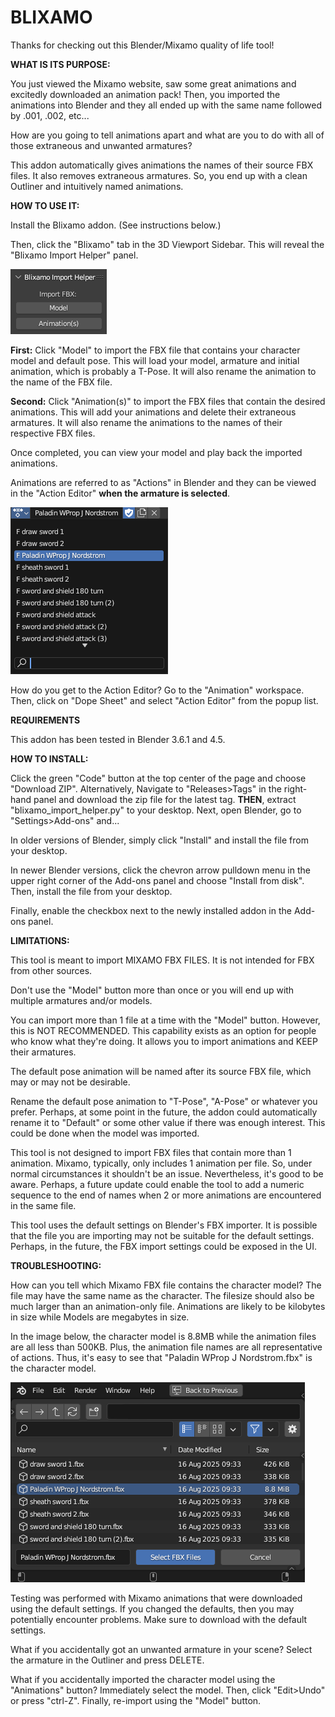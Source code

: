 # BLIXAMO

Thanks for checking out this Blender/Mixamo quality of life tool!

**WHAT IS ITS PURPOSE:**

You just viewed the Mixamo website, saw some great animations and excitedly downloaded an animation pack! Then, you imported the animations into Blender and they all ended up with the same name followed by .001, .002, etc...

How are you going to tell animations apart and what are you to do with all of those extraneous and unwanted armatures?

This addon automatically gives animations the names of their source FBX files. It also removes extraneous armatures. So, you end up with a clean Outliner and intuitively named animations.

**HOW TO USE IT:**

Install the Blixamo addon. (See instructions below.)

Then, click the "Blixamo" tab in the 3D Viewport Sidebar. This will reveal the "Blixamo Import Helper" panel.

<img src="./images/blixamo_panel.png">

**First:** Click "Model" to import the FBX file that contains your character model and default pose. This will load your model, armature and initial animation, which is probably a T-Pose. It will also rename the animation to the name of the FBX file.

**Second:** Click "Animation(s)" to import the FBX files that contain the desired animations. This will add your animations and delete their extraneous armatures. It will also rename the animations to the names of their respective FBX files.

Once completed, you can view your model and play back the imported animations.

Animations are referred to as "Actions" in Blender and they can be viewed in the "Action Editor" **when the armature is selected**.

<img src="./images/action_list.png">

How do you get to the Action Editor? Go to the "Animation" workspace. Then, click on "Dope Sheet" and select "Action Editor" from the popup list.

**REQUIREMENTS**

This addon has been tested in Blender 3.6.1 and 4.5.

**HOW TO INSTALL:**

Click the green "Code" button at the top center of the page and choose "Download ZIP". Alternatively, Navigate to "Releases>Tags" in the right-hand panel and download the zip file for the latest tag. **THEN**, extract "blixamo_import_helper.py" to your desktop. Next, open Blender, go to "Settings>Add-ons" and...

In older versions of Blender, simply click "Install" and install the file from your desktop.

In newer Blender versions, click the chevron arrow pulldown menu in the upper right corner of the Add-ons panel and choose "Install from disk". Then, install the file from your desktop.

Finally, enable the checkbox next to the newly installed addon in the Add-ons panel.

**LIMITATIONS:**

This tool is meant to import MIXAMO FBX FILES. It is not intended for FBX from other sources.

Don't use the "Model" button more than once or you will end up with multiple armatures and/or models.

You can import more than 1 file at a time with the "Model" button. However, this is NOT RECOMMENDED. This capability exists as an option for people who know what they're doing. It allows you to import animations and KEEP their armatures.

The default pose animation will be named after its source FBX file, which may or may not be desirable.

Rename the default pose animation to "T-Pose", "A-Pose" or whatever you prefer. Perhaps, at some point in the future, the addon could automatically rename it to "Default" or some other value if there was enough interest. This could be done when the model was imported.

This tool is not designed to import FBX files that contain more than 1 animation. Mixamo, typically, only includes 1 animation per file. So, under normal circumstances it shouldn't be an issue. Nevertheless, it's good to be aware. Perhaps, a future update could enable the tool to add a numeric sequence to the end of names when 2 or more animations are encountered in the same file.

This tool uses the default settings on Blender's FBX importer. It is possible that the file you are importing may not be suitable for the default settings. Perhaps, in the future, the FBX import settings could be exposed in the UI.

**TROUBLESHOOTING:**

How can you tell which Mixamo FBX file contains the character model? The file may have the same name as the character. The filesize should also be much larger than an animation-only file. Animations are likely to be kilobytes in size while Models are megabytes in size.

In the image below, the character model is 8.8MB while the animation files are all less than 500KB. Plus, the animation file names are all representative of actions. Thus, it's easy to see that "Paladin WProp J Nordstrom.fbx" is the character model.

<img src="./images/select_model.png">

Testing was performed with Mixamo animations that were downloaded using the default settings. If you changed the defaults, then you may potentially encounter problems. Make sure to download with the default settings.

What if you accidentally got an unwanted armature in your scene? Select the armature in the Outliner and press DELETE.

What if you accidentally imported the character model using the "Animations" button? Immediately select the model. Then, click "Edit>Undo" or press "ctrl-Z". Finally, re-import using the "Model" button.
